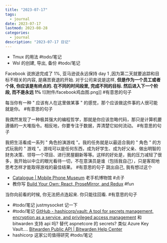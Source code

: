 ```yaml
---
title: "2023-07-17"
tags:
  - journal
date: 2023-07-17
lastmod: 2023-08-28
categories:
  - journal
description: "2023-07-17 日记"
---
```



- Tmux 的用法 #todo/笔记
- Wsl 的创建, 导出, 备份  #todo/笔记

Facebook 说旅途完成了 1%, 亚马逊说永远保持 day 1 ,因为第二天就要追踪和目标不相关的内容, 是痛苦衰退的开始. 对于公司来说是这样, **但是作为一个员工或者个体, 你应该是有终点的. 在不同的时间段里, 完成不同的目标. 然后进入下一个阶段, 而不是永远 1%** ![[附件/facebook鸡血图.png]] #有意思的句子

每当你有一种 " 应该有人在这里做某事 " 的感觉，那个应该做这件事的人很可能就是你。 #有意思的句子

我偶然发现了一种极其强大的编程哲学，那就是你应该忽略代码，那只是计算机要遵循的一大堆指令。相反地，你要专注于数据，弄清楚它如何流动。 #有意思的句子

我把生活看成一系列 " 角色扮演游戏 "。我的任务就是以最适合我的 " 角色 " 的方式玩我的 " 游戏 "。游戏可以是任何东西，成为好学生、成为好父亲、做出明智的财务决策、领导一个项目、进行房屋翻新等等。这样的好处是，我的压力减轻了很多，我开始以中立的眼光看待一切，不在意演员是谁（包括我自己），只是客观地思考怎样才能取得游戏的最佳结果。 #有意思的句子 跳出自己, 我有想过这个

- [Catalogue | Mobile Phone Museum](https://www.mobilephonemuseum.com/catalogue/) 老手机博物馆 #点子
- 教你写 [Build Your Own: React, ProseMirror, and Redux](https://nytimes.github.io/oak-byo-react-prosemirror-redux/) #fun

当你向前看的时候, 你无法把点连起来. 你只能往回看. #有意思的句子

- #todo/笔记 justmysocket 记一下
- #todo/笔记 [GitHub - hashicorp/vault: A tool for secrets management, encryption as a service, and privileged access management](https://github.com/hashicorp/vault) 和 bitwarden 支持 api 吗? 替代 aspnetcore 的 secrets? 类似 Azure Key Vault.... [Bitwarden Public API | Bitwarden Help Center](https://bitwarden.com/help/api/)
- hashicorp 这家公司值得研究 #todo/笔记

